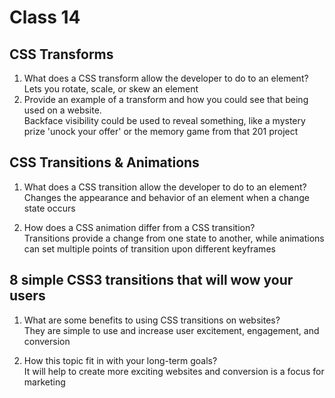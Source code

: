 # Class 14

## CSS Transforms

1. What does a CSS transform allow the developer to do to an element?  
Lets you rotate, scale, or skew an element
2. Provide an example of a transform and how you could see that being used on a website.  
Backface visibility could be used to reveal something, like a mystery prize 'unock your offer' or the memory game from that 201 project

## CSS Transitions & Animations

1. What does a CSS transition allow the developer to do to an element?  
Changes the appearance and behavior of an element when a change state occurs  

2. How does a CSS animation differ from a CSS transition?  
Transitions provide a change from one state to another, while animations can set multiple points of transition upon different keyframes


## 8 simple CSS3 transitions that will wow your users

1. What are some benefits to using CSS transitions on websites?  
They are simple to use and increase user excitement, engagement, and conversion  

2. How this topic fit in with your long-term goals?  
It will help to create more exciting websites and conversion is a focus for marketing